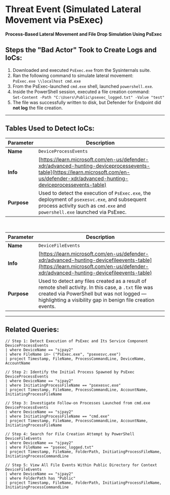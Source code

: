 # Threat Event (Simulated Lateral Movement via PsExec)
**Process-Based Lateral Movement and File Drop Simulation Using PsExec**

## Steps the "Bad Actor" Took to Create Logs and IoCs:
1. Downloaded and executed `PsExec.exe` from the Sysinternals suite.
2. Ran the following command to simulate lateral movement:  
   `PsExec.exe \\localhost cmd.exe`
3. From the PsExec-launched `cmd.exe` shell, launched `powershell.exe`.
4. Inside the PowerShell session, executed a file creation command:  
   `Set-Content -Path "C:\Users\Public\psexec_logged.txt" -Value "test"`
5. The file was successfully written to disk, but Defender for Endpoint did **not log** the file creation.

---

## Tables Used to Detect IoCs:

| Parameter | Description |
|----------|-------------|
| **Name** | `DeviceProcessEvents` |
| **Info** | [https://learn.microsoft.com/en-us/defender-xdr/advanced-hunting-deviceprocessevents-table](https://learn.microsoft.com/en-us/defender-xdr/advanced-hunting-deviceprocessevents-table) |
| **Purpose** | Used to detect the execution of `PsExec.exe`, the deployment of `psexesvc.exe`, and subsequent process activity such as `cmd.exe` and `powershell.exe` launched via PsExec. |

<br/>

| Parameter | Description |
|----------|-------------|
| **Name** | `DeviceFileEvents` |
| **Info** | [https://learn.microsoft.com/en-us/defender-xdr/advanced-hunting-devicefileevents-table](https://learn.microsoft.com/en-us/defender-xdr/advanced-hunting-devicefileevents-table) |
| **Purpose** | Used to detect any files created as a result of remote shell activity. In this case, a `.txt` file was created via PowerShell but was not logged — highlighting a visibility gap in benign file creation events. |

---

## Related Queries:

```kql
// Step 1: Detect Execution of PsExec and Its Service Component
DeviceProcessEvents
| where DeviceName == "sjpay2"
| where FileName in~ ("PsExec.exe", "psexesvc.exe")
| project Timestamp, FileName, ProcessCommandLine, DeviceName, AccountName

// Step 2: Identify the Initial Process Spawned by PsExec
DeviceProcessEvents
| where DeviceName == "sjpay2"
| where InitiatingProcessFileName == "psexesvc.exe"
| project Timestamp, FileName, ProcessCommandLine, AccountName, InitiatingProcessFileName

// Step 3: Investigate Follow-on Processes Launched from cmd.exe
DeviceProcessEvents
| where DeviceName == "sjpay2"
| where InitiatingProcessFileName == "cmd.exe"
| project Timestamp, FileName, ProcessCommandLine, AccountName, InitiatingProcessFileName

// Step 4: Search for File Creation Attempt by PowerShell
DeviceFileEvents
| where DeviceName == "sjpay2"
| where FileName == "psexec_logged.txt"
| project Timestamp, FileName, FolderPath, InitiatingProcessFileName, InitiatingProcessCommandLine

// Step 5: View All File Events Within Public Directory for Context
DeviceFileEvents
| where DeviceName == "sjpay2"
| where FolderPath has "Public"
| project Timestamp, FileName, FolderPath, InitiatingProcessFileName, InitiatingProcessCommandLine
